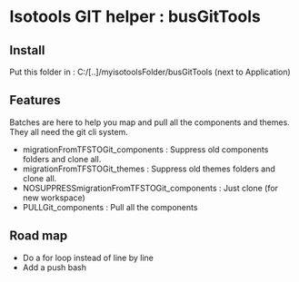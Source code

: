 # Isotools GIT helper : busGitTools

## Install

Put this folder in : C:/[..]/myisotoolsFolder/busGitTools
(next to Application)

## Features

Batches are here to help you map and pull all the components and themes. They all need the git cli system.

- migrationFromTFSTOGit_components : Suppress old components folders and clone all.
- migrationFromTFSTOGit_themes : Suppress old themes folders and clone all.
- NOSUPPRESSmigrationFromTFSTOGit_components : Just clone (for new workspace) 
- PULLGit_components : Pull all the components

## Road map

- Do a for loop instead of line by line
- Add a push bash